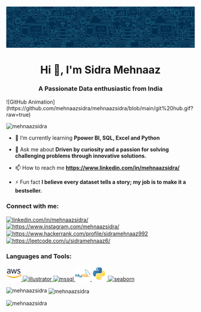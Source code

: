  ![3rd Banner](https://github.com/mehnaazsidra/mehnaazsidra/blob/main/3rd%20banner.jpg?raw=true)
<h1 align="center">Hi 👋, I'm Sidra Mehnaaz</h1>
<h3 align="center">A Passionate Data enthusiastic from India</h3>
![GitHub Animation](https://github.com/mehnaazsidra/mehnaazsidra/blob/main/git%20hub.gif?raw=true)

<p align="left"> <img src="https://komarev.com/ghpvc/?username=mehnaazsidra&label=Profile%20views&color=0e75b6&style=flat" alt="mehnaazsidra" /> </p>

- 🌱 I’m currently learning **Ppower BI, SQL, Excel and Python**

- 💬 Ask me about **Driven by curiosity and a passion for solving challenging problems through innovative solutions.**

- 📫 How to reach me **https://www.linkedin.com/in/mehnaazsidra/**

- ⚡ Fun fact **I believe every dataset tells a story; my job is to make it a bestseller.**

<h3 align="left">Connect with me:</h3>
<p align="left">
<a href="https://linkedin.com/in/linkedin.com/in/mehnaazsidra/" target="blank"><img align="center" src="https://raw.githubusercontent.com/rahuldkjain/github-profile-readme-generator/master/src/images/icons/Social/linked-in-alt.svg" alt="linkedin.com/in/mehnaazsidra/" height="30" width="40" /></a>
<a href="https://instagram.com/https://www.instagram.com/mehnaazsidra/" target="blank"><img align="center" src="https://raw.githubusercontent.com/rahuldkjain/github-profile-readme-generator/master/src/images/icons/Social/instagram.svg" alt="https://www.instagram.com/mehnaazsidra/" height="30" width="40" /></a>
<a href="https://www.hackerrank.com/https://www.hackerrank.com/profile/sidramehnaaz992" target="blank"><img align="center" src="https://raw.githubusercontent.com/rahuldkjain/github-profile-readme-generator/master/src/images/icons/Social/hackerrank.svg" alt="https://www.hackerrank.com/profile/sidramehnaaz992" height="30" width="40" /></a>
<a href="https://www.leetcode.com/https://leetcode.com/u/sidramehnaaz6/" target="blank"><img align="center" src="https://raw.githubusercontent.com/rahuldkjain/github-profile-readme-generator/master/src/images/icons/Social/leet-code.svg" alt="https://leetcode.com/u/sidramehnaaz6/" height="30" width="40" /></a>
</p>

<h3 align="left">Languages and Tools:</h3>
<p align="left"> <a href="https://aws.amazon.com" target="_blank" rel="noreferrer"> <img src="https://raw.githubusercontent.com/devicons/devicon/master/icons/amazonwebservices/amazonwebservices-original-wordmark.svg" alt="aws" width="40" height="40"/> </a> <a href="https://www.adobe.com/in/products/illustrator.html" target="_blank" rel="noreferrer"> <img src="https://www.vectorlogo.zone/logos/adobe_illustrator/adobe_illustrator-icon.svg" alt="illustrator" width="40" height="40"/> </a> <a href="https://www.microsoft.com/en-us/sql-server" target="_blank" rel="noreferrer"> <img src="https://www.svgrepo.com/show/303229/microsoft-sql-server-logo.svg" alt="mssql" width="40" height="40"/> </a> <a href="https://www.mysql.com/" target="_blank" rel="noreferrer"> <img src="https://raw.githubusercontent.com/devicons/devicon/master/icons/mysql/mysql-original-wordmark.svg" alt="mysql" width="40" height="40"/> </a> <a href="https://www.python.org" target="_blank" rel="noreferrer"> <img src="https://raw.githubusercontent.com/devicons/devicon/master/icons/python/python-original.svg" alt="python" width="40" height="40"/> </a> <a href="https://seaborn.pydata.org/" target="_blank" rel="noreferrer"> <img src="https://seaborn.pydata.org/_images/logo-mark-lightbg.svg" alt="seaborn" width="40" height="40"/> </a> </p>

<p><img align="left" src="https://github-readme-stats.vercel.app/api/top-langs?username=mehnaazsidra&show_icons=true&locale=en&layout=compact" alt="mehnaazsidra" /></p>

<p>&nbsp;<img align="center" src="https://github-readme-stats.vercel.app/api?username=mehnaazsidra&show_icons=true&locale=en" alt="mehnaazsidra" /></p>

<p><img align="center" src="https://github-readme-streak-stats.herokuapp.com/?user=mehnaazsidra&" alt="mehnaazsidra" /></p>
